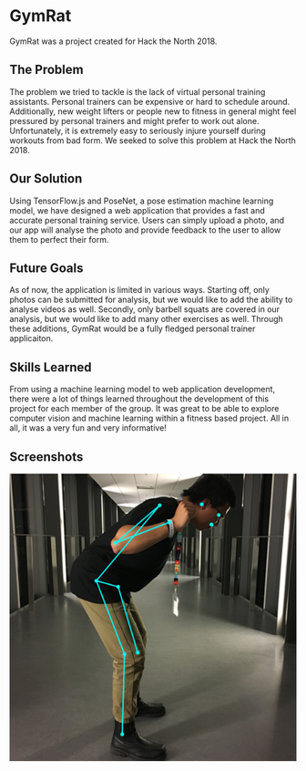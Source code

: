 # GymRat
GymRat was a project created for Hack the North 2018.

## The Problem
The problem we tried to tackle is the lack of virtual personal training assistants. Personal trainers can be expensive or hard to schedule around. Additionally, new weight lifters or people new to fitness in general might feel pressured by personal trainers and might prefer to work out alone. Unfortunately, it is extremely easy to seriously injure yourself during workouts from bad form. We seeked to solve this problem at Hack the North 2018.

## Our Solution
Using TensorFlow.js and PoseNet, a pose estimation machine learning model, we have designed a web application that provides a fast and accurate personal training service. Users can simply upload a photo, and our app will analyse the photo and provide feedback to the user to allow them to perfect their form.

## Future Goals
As of now, the application is limited in various ways. Starting off, only photos can be submitted for analysis, but we would like to add the ability to analyse videos as well. Secondly, only barbell squats are covered in our analysis, but we would like to add many other exercises as well. Through these additions, GymRat would be a fully fledged personal trainer applicaiton.

## Skills Learned
From using a machine learning model to web application development, there were a lot of things learned throughout the development of this project for each member of the group. It was great to be able to explore computer vision and machine learning within a fitness based project. All in all, it was a very fun and very informative!

## Screenshots
![pose estimation](/public/img/atest.png?raw=true "Pose Estimation")
